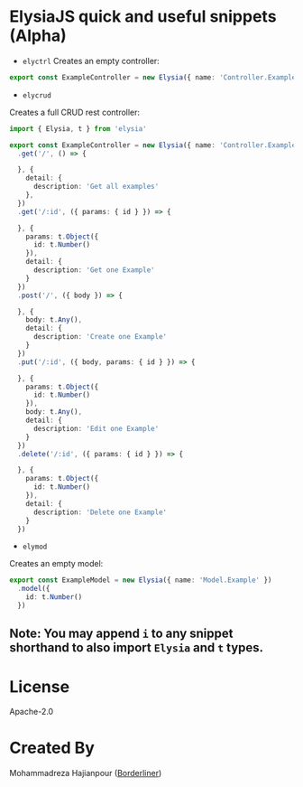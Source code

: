 # ElysiaJS quick and useful snippets (Alpha)

* `elyctrl`
Creates an empty controller:

```typescript
export const ExampleController = new Elysia({ name: 'Controller.Example' })`
```

* `elycrud`

Creates a full CRUD rest controller:

```typescript
import { Elysia, t } from 'elysia'

export const ExampleController = new Elysia({ name: 'Controller.Example', prefix: '/examples' })
  .get('/', () => {

  }, {
    detail: {
      description: 'Get all examples'
    },
  })
  .get('/:id', ({ params: { id } }) => {

  }, {
    params: t.Object({
      id: t.Number()
    }),
    detail: {
      description: 'Get one Example'
    }
  })
  .post('/', ({ body }) => {

  }, {
    body: t.Any(),
    detail: {
      description: 'Create one Example'
    }
  })
  .put('/:id', ({ body, params: { id } }) => {

  }, {
    params: t.Object({
      id: t.Number()
    }),
    body: t.Any(),
    detail: {
      description: 'Edit one Example'
    }
  })
  .delete('/:id', ({ params: { id } }) => {

  }, {
    params: t.Object({
      id: t.Number()
    }),
    detail: {
      description: 'Delete one Example'
    }
  })
```

* `elymod`

Creates an empty model:

```typescript
export const ExampleModel = new Elysia({ name: 'Model.Example' })
  .model({
    id: t.Number()
  })
```
## Note: You may append `i` to any snippet shorthand to also import `Elysia` and `t` types. 

# License
Apache-2.0

# Created By
Mohammadreza Hajianpour ([Borderliner](https://github.com/Borderliner))
